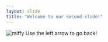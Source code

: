 ```yaml
---
layout: slide
title: "Welcome to our second slide!"
---
```

![miffy](https://ixxidesign.azureedge.net/media/163950/nijntje-miffy-009.jpg?width=562)
Use the left arrow to go back!
